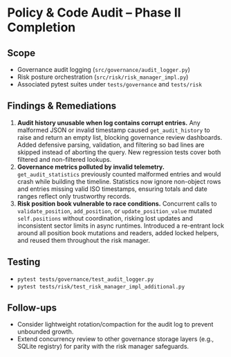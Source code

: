 # Policy & Code Audit – Phase II Completion

## Scope
- Governance audit logging (`src/governance/audit_logger.py`)
- Risk posture orchestration (`src/risk/risk_manager_impl.py`)
- Associated pytest suites under `tests/governance` and `tests/risk`

## Findings & Remediations
1. **Audit history unusable when log contains corrupt entries.** Any malformed JSON or invalid timestamp caused `get_audit_history` to raise and return an empty list, blocking governance review dashboards. Added defensive parsing, validation, and filtering so bad lines are skipped instead of aborting the query. New regression tests cover both filtered and non-filtered lookups.
2. **Governance metrics polluted by invalid telemetry.** `get_audit_statistics` previously counted malformed entries and would crash while building the timeline. Statistics now ignore non-object rows and entries missing valid ISO timestamps, ensuring totals and date ranges reflect only trustworthy records.
3. **Risk position book vulnerable to race conditions.** Concurrent calls to `validate_position`, `add_position`, or `update_position_value` mutated `self.positions` without coordination, risking lost updates and inconsistent sector limits in async runtimes. Introduced a re-entrant lock around all position book mutations and readers, added locked helpers, and reused them throughout the risk manager.

## Testing
- `pytest tests/governance/test_audit_logger.py`
- `pytest tests/risk/test_risk_manager_impl_additional.py`

## Follow-ups
- Consider lightweight rotation/compaction for the audit log to prevent unbounded growth.
- Extend concurrency review to other governance storage layers (e.g., SQLite registry) for parity with the risk manager safeguards.
